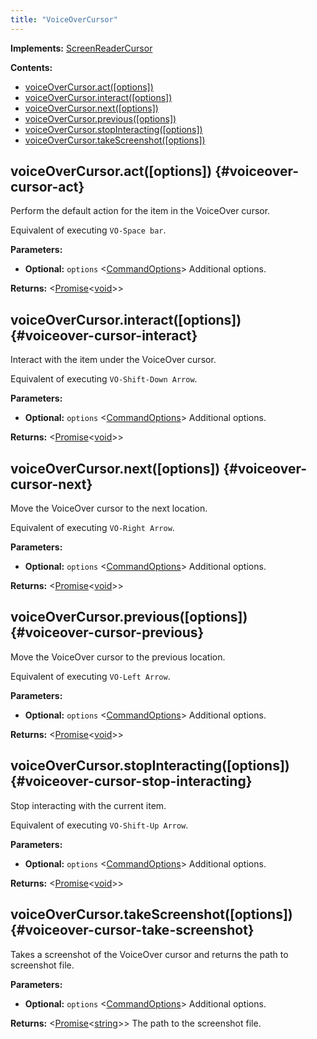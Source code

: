 ```yaml
---
title: "VoiceOverCursor"
---
```


**Implements:** [ScreenReaderCursor]

**Contents:**

- [voiceOverCursor.act([options])](./class-voiceover-cursor#voiceover-cursor-act)
- [voiceOverCursor.interact([options])](./class-voiceover-cursor#voiceover-cursor-interact)
- [voiceOverCursor.next([options])](./class-voiceover-cursor#voiceover-cursor-next)
- [voiceOverCursor.previous([options])](./class-voiceover-cursor#voiceover-cursor-previous)
- [voiceOverCursor.stopInteracting([options])](./class-voiceover-cursor#voiceover-cursor-stop-interacting)
- [voiceOverCursor.takeScreenshot([options])](./class-voiceover-cursor#voiceover-cursor-take-screenshot)

## voiceOverCursor.act([options]) {#voiceover-cursor-act}

Perform the default action for the item in the VoiceOver cursor.

Equivalent of executing `VO-Space bar`.

**Parameters:**

- **Optional:** `options` &#60;[CommandOptions]&#62; Additional options.

**Returns:** &#60;[Promise]<[void]>&#62;

## voiceOverCursor.interact([options]) {#voiceover-cursor-interact}

Interact with the item under the VoiceOver cursor.

Equivalent of executing `VO-Shift-Down Arrow`.

**Parameters:**

- **Optional:** `options` &#60;[CommandOptions]&#62; Additional options.

**Returns:** &#60;[Promise]<[void]>&#62;

## voiceOverCursor.next([options]) {#voiceover-cursor-next}

Move the VoiceOver cursor to the next location.

Equivalent of executing `VO-Right Arrow`.

**Parameters:**

- **Optional:** `options` &#60;[CommandOptions]&#62; Additional options.

**Returns:** &#60;[Promise]<[void]>&#62;

## voiceOverCursor.previous([options]) {#voiceover-cursor-previous}

Move the VoiceOver cursor to the previous location.

Equivalent of executing `VO-Left Arrow`.

**Parameters:**

- **Optional:** `options` &#60;[CommandOptions]&#62; Additional options.

**Returns:** &#60;[Promise]<[void]>&#62;

## voiceOverCursor.stopInteracting([options]) {#voiceover-cursor-stop-interacting}

Stop interacting with the current item.

Equivalent of executing `VO-Shift-Up Arrow`.

**Parameters:**

- **Optional:** `options` &#60;[CommandOptions]&#62; Additional options.

**Returns:** &#60;[Promise]<[void]>&#62;

## voiceOverCursor.takeScreenshot([options]) {#voiceover-cursor-take-screenshot}

Takes a screenshot of the VoiceOver cursor and returns the path to screenshot file.

**Parameters:**

- **Optional:** `options` &#60;[CommandOptions]&#62; Additional options.

**Returns:** &#60;[Promise]<[string]>&#62; The path to the screenshot file.

[commandoptions]: ./class-command-options "CommandOptions"
[screenreadercursor]: ./class-screenreader-cursor "ScreenReaderCursor"
[promise]: https://developer.mozilla.org/en-US/docs/Web/JavaScript/Reference/Global_Objects/Promise "Promise"
[string]: https://developer.mozilla.org/en-US/docs/Web/JavaScript/Data_structures#String_type "string"
[void]: https://developer.mozilla.org/en-US/docs/Web/JavaScript/Reference/Global_Objects/undefined "void"
